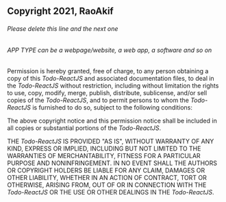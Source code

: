 ## Copyright 2021, RaoAkif

###### Please delete this line and the next one
###### APP TYPE can be a webpage/website, a web app, a software and so on

Permission is hereby granted, free of charge, to any person obtaining a copy of this *_Todo-ReactJS_* and associated documentation files, to deal in the *_Todo-ReactJS_* without restriction, including without limitation the rights to use, copy, modify, merge, publish, distribute, sublicense, and/or sell copies of the *_Todo-ReactJS_*, and to permit persons to whom the *_Todo-ReactJS_* is furnished to do so, subject to the following conditions:

The above copyright notice and this permission notice shall be included in all copies or substantial portions of the *_Todo-ReactJS_*.

THE *_Todo-ReactJS_* IS PROVIDED "AS IS", WITHOUT WARRANTY OF ANY KIND, EXPRESS OR IMPLIED, INCLUDING BUT NOT LIMITED TO THE WARRANTIES OF MERCHANTABILITY, FITNESS FOR A PARTICULAR PURPOSE AND NONINFRINGEMENT. IN NO EVENT SHALL THE AUTHORS OR COPYRIGHT HOLDERS BE LIABLE FOR ANY CLAIM, DAMAGES OR OTHER LIABILITY, WHETHER IN AN ACTION OF CONTRACT, TORT OR OTHERWISE, ARISING FROM, OUT OF OR IN CONNECTION WITH THE *_Todo-ReactJS_* OR THE USE OR OTHER DEALINGS IN THE *_Todo-ReactJS_*.
